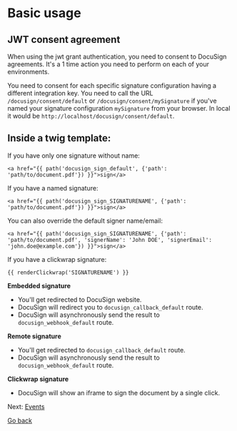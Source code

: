 # Basic usage

## JWT consent agreement

When using the jwt grant authentication, you need to consent to DocuSign agreements.
It's a 1 time action you need to perform on each of your environments.

You need to consent for each specific signature configuration having a different integration key.
You need to call the URL `/docusign/consent/default` or `/docusign/consent/mySignature` if you've named your signature configuration `mySignature` from your browser.
In local it would be `http://localhost/docusign/consent/default`.

## Inside a twig template:

If you have only one signature without name:

```twig
<a href="{{ path('docusign_sign_default', {'path': 'path/to/document.pdf'}) }}">sign</a>
```

If you have a named signature:

```twig
<a href="{{ path('docusign_sign_SIGNATURENAME', {'path': 'path/to/document.pdf'}) }}">sign</a>
```

You can also override the default signer name/email:

```twig
<a href="{{ path('docusign_sign_SIGNATURENAME', {'path': 'path/to/document.pdf', 'signerName': 'John DOE', 'signerEmail': 'john.doe@example.com'}) }}">sign</a>
```

If you have a clickwrap signature:

```twig
{{ renderClickwrap('SIGNATURENAME') }}
```

**Embedded signature**
- You'll get redirected to DocuSign website.
- DocuSign will redirect you to `docusign_callback_default` route.
- DocuSign will asynchronously send the result to `docusign_webhook_default` route.

**Remote signature**
- You'll get redirected to `docusign_callback_default` route.
- DocuSign will asynchronously send the result to `docusign_webhook_default` route.

**Clickwrap signature**
- DocuSign will show an iframe to sign the document by a single click.

Next: [Events](events.md)

[Go back](/README.md)
